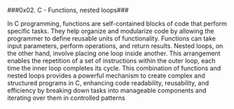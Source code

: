 ###0x02. C - Functions, nested loops###

In C programming, functions are self-contained blocks of code that perform specific tasks. They help organize and modularize code by allowing the programmer to define reusable units of functionality. Functions can take input parameters, perform operations, and return results. Nested loops, on the other hand, involve placing one loop inside another. This arrangement enables the repetition of a set of instructions within the outer loop, each time the inner loop completes its cycle. This combination of functions and nested loops provides a powerful mechanism to create complex and structured programs in C, enhancing code readability, reusability, and efficiency by breaking down tasks into manageable components and iterating over them in controlled patterns

